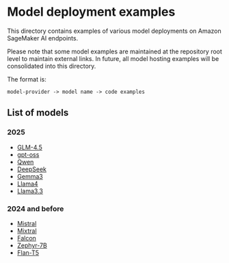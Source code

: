 # Model deployment examples

This directory contains examples of various model deployments on Amazon SageMaker AI endpoints.

Please note that some model examples are maintained at the repository root level to maintain external links. In future, all model hosting examples will be consolidated into this directory.

The format is:
```
model-provider -> model name -> code examples
```

## List of models

### 2025
- [GLM-4.5](./Z.ai/GLM-4.5/)
- [gpt-oss](../OpenAI/deploy/)
- [Qwen](../Qwen/)
- [DeepSeek](../Deepseek/)
- [Gemma3](../Gemma3/)
- [Llama4](../Llama4/)
- [Llama3.3](../Llama3.3/)

### 2024 and before
- [Mistral](../Mistral/)
- [Mixtral](../Mixtral/)
- [Falcon](./TII/Falcon-40B/)
- [Zephyr-7B](./HuggingFaceH4/zephyr-7b/)
- [Flan-T5](./google/flan-t5/)